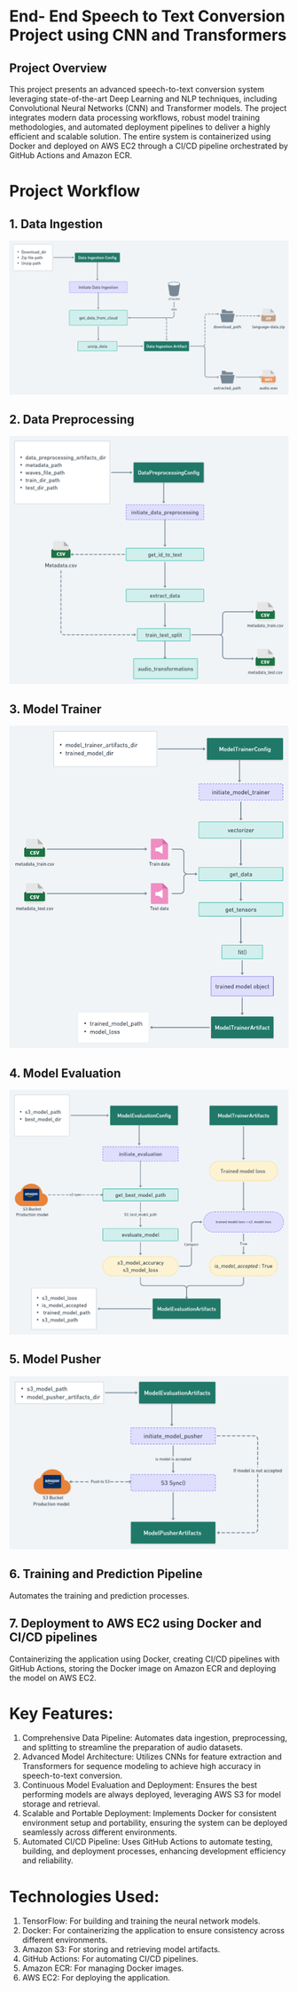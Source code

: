 # End- End Speech to Text Conversion Project using CNN and Transformers

## Project Overview
This project presents an advanced speech-to-text conversion system leveraging state-of-the-art Deep Learning and NLP techniques, including Convolutional Neural Networks (CNN) and Transformer models. The project integrates modern data processing workflows, robust model training methodologies, and automated deployment pipelines to deliver a highly efficient and scalable solution. The entire system is containerized using Docker and deployed on AWS EC2 through a CI/CD pipeline orchestrated by GitHub Actions and Amazon ECR.


# Project Workflow

## 1. Data Ingestion
![alt text](Projectflow/data_ingestion.png)

## 2. Data Preprocessing
![alt text](Projectflow/data_preprocessing.png)

## 3. Model Trainer
![alt text](Projectflow/model_trainer.png)

## 4. Model Evaluation
![alt text](Projectflow/model_evaluation.png)

## 5. Model Pusher
![alt text](Projectflow/model_pusher.png)

## 6. Training and Prediction Pipeline
Automates the training and prediction processes.

## 7. Deployment to AWS EC2 using Docker and CI/CD pipelines
Containerizing the application using Docker, creating CI/CD pipelines with GitHub Actions, storing the Docker image on Amazon ECR and deploying the model on AWS EC2.



# Key Features:
1. Comprehensive Data Pipeline: Automates data ingestion, preprocessing, and splitting to streamline the preparation of audio datasets.
2. Advanced Model Architecture: Utilizes CNNs for feature extraction and Transformers for sequence modeling to achieve high accuracy in speech-to-text conversion.
3. Continuous Model Evaluation and Deployment: Ensures the best performing models are always deployed, leveraging AWS S3 for model storage and retrieval.
4. Scalable and Portable Deployment: Implements Docker for consistent environment setup and portability, ensuring the system can be deployed seamlessly across different environments.
5. Automated CI/CD Pipeline: Uses GitHub Actions to automate testing, building, and deployment processes, enhancing development efficiency and reliability.



# Technologies Used:

1. TensorFlow: For building and training the neural network models.
2. Docker: For containerizing the application to ensure consistency across different environments.
3. Amazon S3: For storing and retrieving model artifacts.
4. GitHub Actions: For automating CI/CD pipelines.
5. Amazon ECR: For managing Docker images.
6. AWS EC2: For deploying the application.